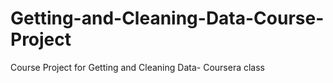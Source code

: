 # Getting-and-Cleaning-Data-Course-Project
Course Project for Getting and Cleaning Data- Coursera class
